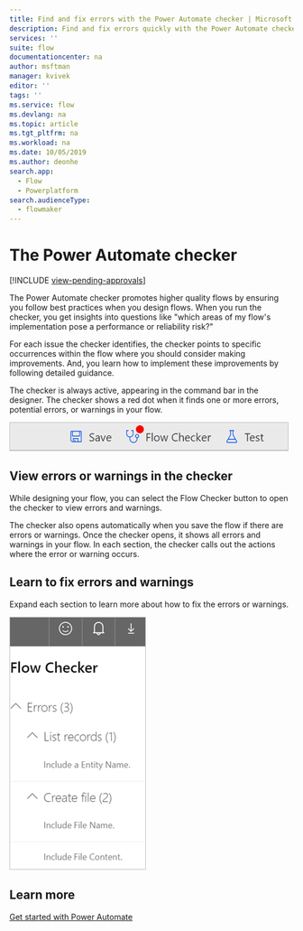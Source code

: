 ```yaml
---
title: Find and fix errors with the Power Automate checker | Microsoft Docs
description: Find and fix errors quickly with the Power Automate checker.
services: ''
suite: flow
documentationcenter: na
author: msftman
manager: kvivek
editor: ''
tags: ''
ms.service: flow
ms.devlang: na
ms.topic: article
ms.tgt_pltfrm: na
ms.workload: na
ms.date: 10/05/2019
ms.author: deonhe
search.app: 
  - Flow
  - Powerplatform
search.audienceType: 
  - flowmaker
---
```


# The Power Automate checker
[!INCLUDE [view-pending-approvals](includes/cc-rebrand.md)]

The Power Automate checker promotes higher quality flows by ensuring you follow best practices when you design flows. When you run the checker, you get insights into questions like "which areas of my flow's implementation pose a performance or reliability risk?"

For each issue the checker identifies, the checker points to specific occurrences within the flow where you should consider making improvements. And, you learn how to implement these improvements by following detailed guidance.

The checker is always active, appearing in the command bar in the designer. The checker shows a red dot when it finds one or more errors, potential errors, or warnings in your flow.

![Checker](media/checker/checker-in-designer.png "Checker")


## View errors or warnings in the checker

While designing your flow, you can select the Flow Checker button to open the checker to view errors and warnings. 

The checker also opens automatically when you save the flow if there are errors or warnings.  Once the checker opens, it shows all errors and warnings in your flow. In each section, the checker calls out the actions where the error or warning occurs. 

## Learn to fix errors and warnings

Expand each section to learn more about how to fix the errors or warnings.

![Checker details](media/checker/checker-detail.png "Checker details")

## Learn more

[Get started with Power Automate](getting-started.md)



